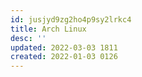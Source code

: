 ```yaml
---
id: jusjyd9zg2ho4p9sy2lrkc4
title: Arch Linux
desc: ''
updated: 2022-03-03 1811
created: 2022-01-03 0126
---
```



